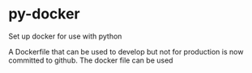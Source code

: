 # py-docker
Set up docker for use with python

A Dockerfile that can be used to develop but not for production is now committed to github. The docker file can be used  
